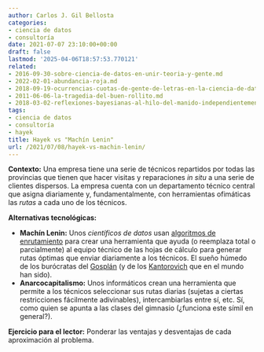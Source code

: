 ```yaml
---
author: Carlos J. Gil Bellosta
categories:
- ciencia de datos
- consultoría
date: 2021-07-07 23:10:00+00:00
draft: false
lastmod: '2025-04-06T18:57:53.770121'
related:
- 2016-09-30-sobre-ciencia-de-datos-en-unir-teoria-y-gente.md
- 2022-02-01-abundancia-roja.md
- 2018-09-19-ocurrencias-cuotas-de-gente-de-letras-en-la-ciencia-de-datos.md
- 2011-06-06-la-tragedia-del-buen-rollito.md
- 2018-03-02-reflexiones-bayesianas-al-hilo-del-manido-independientemente-de-su-ideologia-los-economistas-suelen-estar-de-acuerdo-en-que.md
tags:
- ciencia de datos
- consultoría
- hayek
title: Hayek vs "Machín Lenin"
url: /2021/07/08/hayek-vs-machin-lenin/
---
```


**Contexto:** Una empresa tiene una serie de técnicos repartidos por todas las provincias que tienen que hacer visitas y reparaciones _in situ_ a una serie de clientes dispersos. La empresa cuenta con un departamento técnico central que asigna diariamente y, fundamentalmente, con herramientas ofimáticas las _rutas_ a cada uno de los técnicos.

**Alternativas tecnológicas:**

  * **Machín Lenin:** Unos _científicos de datos_ usan [algoritmos de enrutamiento](https://developers.google.com/optimization/routing/) para crear una herramienta que ayuda (o reemplaza total o parcialmente) al equipo técnico de las hojas de cálculo para generar rutas óptimas que enviar diariamente a los técnicos. El sueño húmedo de los burócratas del [Gosplán](https://es.wikipedia.org/wiki/Gospl%C3%A1n) (y de los [Kantorovich](https://en.wikipedia.org/wiki/Leonid_Kantorovich) que en el mundo han sido).
  * **Anarcocapitalismo:** Unos informáticos crean una herramienta que permite a los técnicos seleccionar sus rutas diarias (sujetas a ciertas restricciones fácilmente adivinables), intercambiarlas entre sí, etc. Sí, como quien se apunta a las clases del gimnasio (¿funciona este símil en general?).

**Ejercicio para el lector:** Ponderar las ventajas y desventajas de cada aproximación al problema.